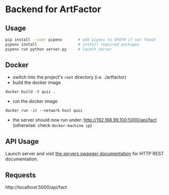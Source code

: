 # Backend for ArtFactor
## Usage
``` sh
pip install --user pipenv       # add pipenv to $PATH if not found
pipenv install                  # install required packages
pipenv run python server.py     # launch server
```
## Docker 
- switch into the project's `root` directory (i.e. ./artfactor)
- build the docker image

``` shell
docker build -t quiz .
```
- run the docker image


``` shell
docker run -it --network host quiz
```

- the server should now run under: http://192.168.99.100:5000/api/fact (otherwise: check `docker-machine ip`)

## API Usage
Launch server and visit [the servers swagger documentation](http://localhost:5000/api/ui/) for HTTP REST documentation.

## Requests
http://localhost:5000/api/fact


